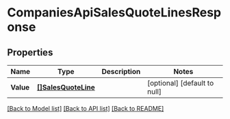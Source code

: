# CompaniesApiSalesQuoteLinesResponse

## Properties
Name | Type | Description | Notes
------------ | ------------- | ------------- | -------------
**Value** | [**[]SalesQuoteLine**](salesQuoteLine.md) |  | [optional] [default to null]

[[Back to Model list]](../README.md#documentation-for-models) [[Back to API list]](../README.md#documentation-for-api-endpoints) [[Back to README]](../README.md)


